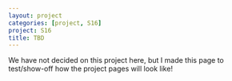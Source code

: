 ```yaml
---
layout: project
categories: [project, S16]
project: S16
title: TBD
---
```

We have not decided on this project here, but I made this page to test/show-off how the project pages will look like!
